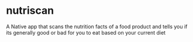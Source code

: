 # nutriscan
A Native app that scans the nutrition facts of a food product and tells you if its generally good or bad for you to eat based on your current diet
